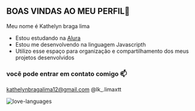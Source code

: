 ## BOAS VINDAS AO MEU PERFIL🖤
Meu nome é Kathelyn braga lima 
- Estou estudando na [Alura](https://alura.com.br)
- Estou me desenvolvendo na linguagem Javascripth
- Utilizo esse espaço para organização e compartilhamento dos meus projetos desenvolvidos

### você pode entrar em contato comigo 📫
kathelynbragalima12@gmail.com
@lk_.limaxtt

![love-languages](https://github.com/user-attachments/assets/7e53c46c-4b04-4672-82d2-28736bad630a)

